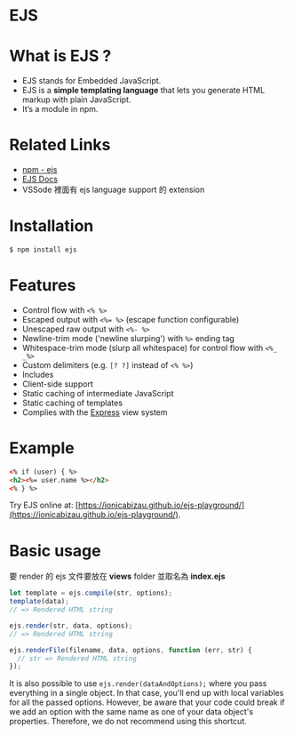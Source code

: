 # EJS

# What is EJS ?

- EJS stands for Embedded JavaScript.
- EJS is a **simple templating language** that lets you generate HTML markup with plain JavaScript.
- It’s a module in npm.

# Related Links

- [npm - ejs](https://www.npmjs.com/package/ejs)
- [EJS Docs](https://ejs.co/#docs)
- VSSode 裡面有 ejs language support 的 extension

# I**nstallation**

```bash
$ npm install ejs
```

# **Features**

- Control flow with `<% %>`
- Escaped output with `<%= %>` (escape function configurable)
- Unescaped raw output with `<%- %>`
- Newline-trim mode ('newline slurping') with `%>` ending tag
- Whitespace-trim mode (slurp all whitespace) for control flow with `<%_ _%>`
- Custom delimiters (e.g. `[? ?]` instead of `<% %>`)
- Includes
- Client-side support
- Static caching of intermediate JavaScript
- Static caching of templates
- Complies with the [Express](http://expressjs.com/) view system

# **Example**

```html
<% if (user) { %>
<h2><%= user.name %></h2>
<% } %>
```

Try EJS online at: [https://ionicabizau.github.io/ejs-playground/](https://ionicabizau.github.io/ejs-playground/).

# **Basic usage**

要 render 的 ejs 文件要放在 **views** folder 並取名為 **index.ejs**

```jsx
let template = ejs.compile(str, options);
template(data);
// => Rendered HTML string

ejs.render(str, data, options);
// => Rendered HTML string

ejs.renderFile(filename, data, options, function (err, str) {
  // str => Rendered HTML string
});
```

It is also possible to use `ejs.render(dataAndOptions);` where you pass everything in a single object. In that case, you'll end up with local variables for all the passed options. However, be aware that your code could break if we add an option with the same name as one of your data object's properties. Therefore, we do not recommend using this shortcut.
